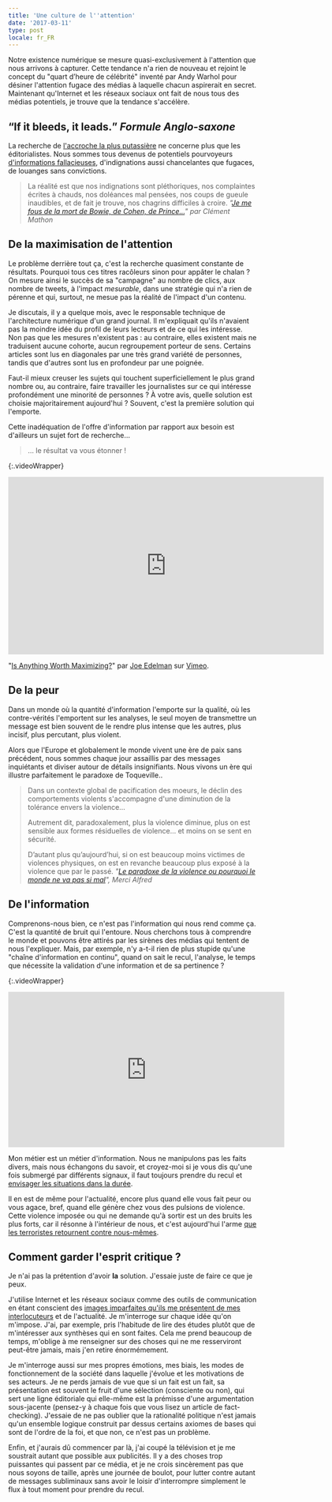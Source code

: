 ```yaml
---
title: 'Une culture de l''attention'
date: '2017-03-11'
type: post
locale: fr_FR
---
```


Notre existence numérique se mesure quasi-exclusivement à l'attention que nous arrivons à capturer. Cette tendance n'a rien de nouveau et rejoint le concept du "quart d’heure de célébrité" inventé par Andy Warhol pour désiner l'attention fugace des médias à laquelle chacun aspirerait en secret. Maintenant qu'Internet et les réseaux sociaux ont fait de nous tous des médias potentiels, je trouve que la tendance s'accélère.

## <q>If it bleeds, it leads.</q> <cite>Formule Anglo-saxone</cite>

La recherche de [l'accroche la plus putassière](https://medium.com/social-media-tips/30-ultimate-headline-formulas-for-tweets-posts-articles-and-emails-2a00fd69f680#.nl0vu7ic7 "&quot;30 Ultimate Headline Formulas for Tweets Posts Articles and Emails&quot;, Kevan Lee") ne concerne plus que les éditorialistes. Nous sommes tous devenus de potentiels pourvoyeurs [d'informations fallacieuses](https://medium.com/@ketch/click-on-this-f-cking-outrage-that-is-not-at-all-what-it-seems-a199e6699ad3#.6sozu26wr "&quot;Click on this f**cking outrage (that is not at all what it seems).&quot;, Daniel Ketchell"), d'indignations aussi chancelantes que fugaces, de louanges sans convictions.

> La réalité est que nos indignations sont pléthoriques, nos complaintes écrites à chauds, nos doléances mal pensées, nos coups de gueule inaudibles, et de fait je trouve, nos chagrins difficiles à croire.
> <cite>"[Je me fous de la mort de Bowie, de Cohen, de Prince…](http://www.the-drone.com/magazine/je-me-fous-de-la-mort-de-bowie-de-cohen-de-prince/)" par Clément Mathon</cite> 

## De la maximisation de l'attention

Le problème derrière tout ça, c'est la recherche quasiment constante de résultats. Pourquoi tous ces titres racôleurs sinon pour appâter le chalan ? On mesure ainsi le succès de sa "campagne" au nombre de clics, aux nombre de tweets, à l'impact *mesurable*, dans une stratégie qui n'a rien de pérenne et qui, surtout, ne mesue pas la réalité de l'impact d'un contenu.

Je discutais, il y a quelque mois, avec le responsable technique de l'architecture numérique d'un grand journal. Il m'expliquait qu'ils n'avaient pas la moindre idée du profil de leurs lecteurs et de ce qui les intéresse. Non pas que les mesures n'existent pas : au contraire, elles existent mais ne traduisent aucune cohorte, aucun regroupement porteur de sens. Certains articles sont lus en diagonales par une très grand variété de personnes, tandis que d'autres sont lus en profondeur par une poignée. 

Faut-il mieux creuser les sujets qui touchent superficiellement le plus grand nombre ou, au contraire, faire travailler les journalistes sur ce qui intéresse profondément une minorité de personnes ? À votre avis, quelle solution est choisie majoritairement aujourd'hui ? Souvent, c'est la première solution qui l'emporte. 

Cette inadéquation de l'offre d'information par rapport aux besoin est d'ailleurs un sujet fort de recherche…

> … le résultat va vous étonner !

{:.videoWrapper}
<iframe src="https://player.vimeo.com/video/155525207" width="640" height="360" frameborder="0" webkitallowfullscreen mozallowfullscreen allowfullscreen></iframe>
<p>"<a href="https://vimeo.com/155525207">Is Anything Worth Maximizing?</a>" par <a href="https://vimeo.com/jxe">Joe Edelman</a> sur <a href="https://vimeo.com">Vimeo</a>.</p>

## De la peur

Dans un monde où la quantité d'information l'emporte sur la qualité, où les contre-vérités l'emportent sur les analyses, le seul moyen de transmettre un message est bien souvent de le rendre plus intense que les autres, plus incisif, plus percutant, plus violent. 

Alors que l'Europe et globalement le monde vivent une ère de paix sans précédent, nous sommes chaque jour assaillis par des messages inquiétants et diviser autour de détails insignifiants. Nous vivons un ère qui illustre parfaitement le paradoxe de Toqueville..

> Dans un contexte global de pacification des moeurs, le déclin des comportements violents s'accompagne d'une diminution de la tolérance envers la violence…
> 
> Autrement dit, paradoxalement, plus la violence diminue, plus on est sensible aux formes résiduelles de violence... et moins on se sent en sécurité.
> 
> D’autant plus qu’aujourd’hui, si on est beaucoup moins victimes de violences physiques, on est en revanche beaucoup plus exposé à la violence que par le passé.
> <cite>"[Le paradoxe de la violence ou pourquoi le monde ne va pas si mal](http://www.mercialfred.com/topos/paradoxe-violence-monde)", Merci Alfred</cite>

## De l'information

Comprenons-nous bien, ce n'est pas l'information qui nous rend comme ça. C'est la quantité de bruit qui l'entoure. Nous cherchons tous à comprendre le monde et pouvons être attirés par les sirènes des médias qui tentent de nous l'expliquer. Mais, par exemple, n'y a-t-il rien de plus stupide qu'une "chaîne d'information en continu", quand on sait le recul, l'analyse, le temps que nécessite la validation d'une information et de sa pertinence ?

{:.videoWrapper}
<iframe width="560" height="315" src="https://www.youtube-nocookie.com/embed/0oOns2XbhMg" frameborder="0" allow="autoplay; encrypted-media" allowfullscreen></iframe>

Mon métier est un métier d'information. Nous ne manipulons pas les faits divers, mais nous échangons du savoir, et croyez-moi si je vous dis qu'une fois submergé par différents signaux, il faut toujours prendre du recul et [envisager les situations dans la durée](/2016/12/le-web-au-futur/). 

Il en est de même pour l'actualité, encore plus quand elle vous fait peur ou vous agace, bref, quand elle génère chez vous des pulsions de violence. Cette violence imposée ou qui ne demande qu'à sortir est un des bruits les plus forts, car il résonne à l'intérieur de nous, et c'est aujourd'hui l'arme [que les terroristes retournent contre nous-mêmes](/2016/08/la-strategie-de-la-mouche/ "La Stratégie de la mouche").

## Comment garder l'esprit critique ?

Je n'ai pas la prétention d'avoir **la** solution. J'essaie juste de faire ce que je peux.

J'utilise Internet et les réseaux sociaux comme des outils de communication en étant conscient des [images imparfaites qu'ils me présentent de mes interlocuteurs](/2017/02/comparaison-numerique/) et de l'actualité. Je m'interroge sur chaque idée qu'on m'impose. J'ai, par exemple, pris l'habitude de lire des études plutôt que de m'intéresser aux synthèses qui en sont faites. Cela me prend beaucoup de temps, m'oblige à me renseigner sur des choses qui ne me resserviront peut-être jamais, mais j'en retire énormémement. 

Je m'interroge aussi sur mes propres émotions, mes biais, les modes de fonctionnement de la société dans laquelle j'évolue et les motivations de ses acteurs. Je ne perds jamais de vue que si un fait est un fait, sa présentation est souvent le fruit d'une sélection (consciente ou non), qui sert une ligne éditoriale qui elle-même est la prémisse d'une argumentation sous-jacente (pensez-y à chaque fois que vous lisez un article de <span lang="en">fact-checking</span>). J'essaie de ne pas oublier que la rationalité politique n'est jamais qu'un ensemble logique construit par dessus certains axiomes de bases qui sont de l'ordre de la foi, et que non, ce n'est pas un problème.

Enfin, et j'aurais dû commencer par là, j'ai coupé la télévision et je me soustrait autant que possible aux publicités. Il y a des choses trop puissantes qui passent par ce média, et je ne crois sincèrement pas que nous soyons de taille, après une journée de boulot, pour lutter contre autant de messages subliminaux sans avoir le loisir d'interrompre simplement le flux à tout moment pour prendre du recul.